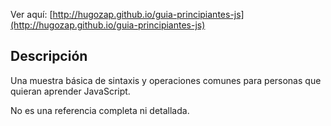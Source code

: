 
Ver aquí: [http://hugozap.github.io/guia-principiantes-js](http://hugozap.github.io/guia-principiantes-js)

## Descripción

Una muestra básica de sintaxis y operaciones comunes
para personas que quieran aprender JavaScript.

No es una referencia completa ni detallada.
